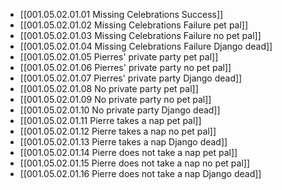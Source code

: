 - [[001.05.02.01.01 Missing Celebrations Success]]
- [[001.05.02.01.02 Missing Celebrations Failure pet pal]]
- [[001.05.02.01.03 Missing Celebrations Failure no pet pal]]
- [[001.05.02.01.04 Missing Celebrations Failure Django dead]]
- [[001.05.02.01.05 Pierres' private party pet pal]]
- [[001.05.02.01.06 Pierres' private party no pet pal]]
- [[001.05.02.01.07 Pierres' private party Django dead]]
- [[001.05.02.01.08 No private party pet pal]]
- [[001.05.02.01.09 No private party no pet pal]]
- [[001.05.02.01.10 No private party Django dead]]
- [[001.05.02.01.11 Pierre takes a nap pet pal]]
- [[001.05.02.01.12 Pierre takes a nap no pet pal]]
- [[001.05.02.01.13 Pierre takes a nap Django dead]]
- [[001.05.02.01.14 Pierre does not take a nap pet pal]]
- [[001.05.02.01.15 Pierre does not take a nap no pet pal]]
- [[001.05.02.01.16 Pierre does not take a nap Django dead]]